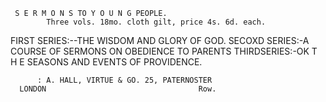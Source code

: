      S E R M O N S TO Y O U N G PEOPLE.
            Three vols. 18mo. cloth gilt, price 4s. 6d. each.
FIRST
    SERIES:--THE WISDOM AND GLORY OF GOD.
SECOXD
     SERIES:-A COURSE OF SERMONS ON OBEDIENCE TO PARENTS
THIRDSERIES:-OK T H E SEASONS AND EVENTS OF PROVIDENCE.


          : A. HALL, VIRTUE & GO. 25, PATERNOSTER
      LONDON                                  Row.
